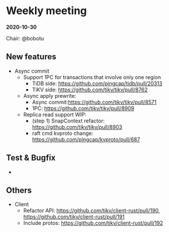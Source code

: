# Weekly meeting

**2020-10-30**

Chair: @bobotu 

## New features

* Async commit
  * Support 1PC for transactions that involve only one region
    * TiDB side: https://github.com/pingcap/tidb/pull/20313
    * TiKV side: https://github.com/tikv/tikv/pull/8762
  * Async apply prewrite:
    * Async commit:https://github.com/tikv/tikv/pull/8571
    * 1PC: https://github.com/tikv/tikv/pull/8909
  * Replica read support WIP:
    * (step 1) SnapContext refactor: https://github.com/tikv/tikv/pull/8903
    * raft cmd kvproto change: https://github.com/pingcap/kvproto/pull/687

## Test & Bugfix
  * 

## Others
  * Client
    - Refactor API: https://github.com/tikv/client-rust/pull/190, https://github.com/tikv/client-rust/pull/191
    - Include protos: https://github.com/tikv/client-rust/pull/192
